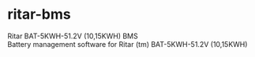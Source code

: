 # ritar-bms
Ritar BAT-5KWH-51.2V (10,15KWH) BMS  <br />
Battery management software for Ritar (tm) BAT-5KWH-51.2V (10,15KWH)  <br />



